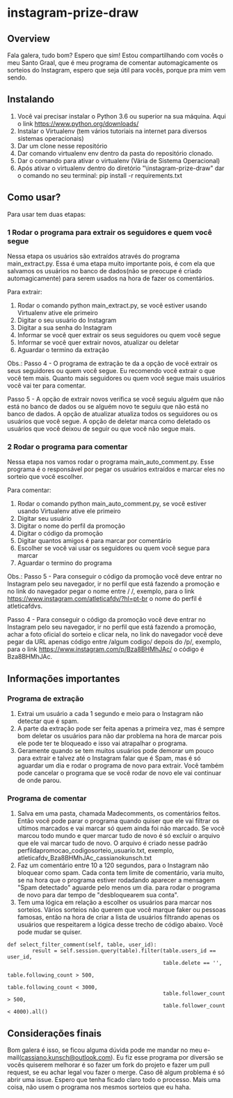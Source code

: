 # instagram-prize-draw

## Overview
Fala galera, tudo bom? Espero que sim! Estou compartilhando com vocês o meu Santo Graal, 
que é meu programa de comentar automagicamente os sorteios do Instagram, espero que seja
útil para vocês, porque pra mim vem sendo.

## Instalando
1. Você vai precisar instalar o Python 3.6 ou superior na sua máquina. Aqui o link https://www.python.org/downloads/
2. Instalar o Virtualenv (tem vários tutoriais na internet para diversos sistemas operacionais)
3. Dar um clone nesse repositório
4. Dar comando virtualenv env dentro da pasta do repositório clonado.
6. Dar o comando para ativar o virtualenv (Vária de Sistema Operacional)
5. Após ativar o virtualenv dentro do diretório "\instagram-prize-draw" dar o comando no seu terminal: pip install -r requirements.txt

## Como usar?

Para usar tem duas etapas:
### 1 Rodar o programa para extrair os seguidores e quem você segue

Nessa etapa os usuários são extraídos através do programa main_extract.py. Essa é uma etapa muito importante pois, é com 
ela que salvamos os usuários no banco de dados(não se preocupe é criado automagicamente) para serem usados na hora de fazer
os comentários.

Para extrair:
1. Rodar o comando python main_extract.py, se você estiver usando Virtualenv ative ele primeiro
2. Digitar o seu usuário do Instagram
3. Digitar a sua senha do Instagram
4. Informar se você quer extrair os seus seguidores ou quem você segue
5. Informar se você quer extrair novos, atualizar ou deletar
6. Aguardar o termino da extração

Obs.:
Passo 4 - O programa de extração te da a opção de você extrair os seus seguidores ou quem você segue. Eu recomendo você extrair o que você tem mais. Quanto mais seguidores ou quem você segue mais usuários você vai ter para comentar.

Passo 5 - A opção de extrair novos verifica se você seguiu alguém que não está no banco de dados ou se alguém novo
te seguiu que não está no banco de dados. A opção de atualizar atualiza todos os seguidores ou os usuários que você segue.
A opção de deletar marca como deletado os usuários que você deixou de seguir ou que vocẽ não segue mais.

### 2 Rodar o programa para comentar

Nessa etapa nos vamos rodar o programa main_auto_comment.py. Esse programa é o responsável por pegar os usuários extraídos e marcar eles no
sorteio que você escolher.

Para comentar:

1. Rodar o comando python main_auto_comment.py, se você estiver usando Virtualenv ative ele primeiro
2. Digitar seu usuário
3. Digitar o nome do perfil da promoção
4. Digitar o código da promoção
5. Digitar quantos amigos é para marcar por comentário
6. Escolher se você vai usar os seguidores ou quem você segue para marcar
7. Aguardar o termino do programa

Obs.:
Passo 5 - Para conseguir o código da promoção você deve entrar no Instagram pelo seu navegador, ir no perfil que está fazendo a promoção e no link do navegador pegar o nome entre / /, exemplo, para o link https://www.instagram.com/atleticafdv/?hl=pt-br o nome do perfil é atleticafdvs.

Passo 4 - Para conseguir o código da promoção você deve entrar no Instagram pelo seu navegador, ir no perfil que está fazendo a promoção, achar a foto oficial do sorteio e clicar nela, no link do navegador você deve pegar da URL apenas código entre /algum codigo/ depois do /p/, exemplo, para o link https://www.instagram.com/p/Bza8BHMhJAc/ o código é Bza8BHMhJAc.

## Informações importantes

### Programa de extração
1. Extrai um usuário a cada 1 segundo e meio para o Instagram não detectar que é spam.
2. A parte da extração pode ser feita apenas a primeira vez, mas é sempre bom deletar os usuários para não dar problema na hora de marcar pois ele pode ter te bloqueado e isso vai atrapalhar o programa.
3. Geramente quando se tem muitos usuários pode demorar um pouco para extrair e talvez até o Instagram falar que é Spam, mas é só aguardar um dia e rodar o programa de novo para extrair. Você também pode cancelar o programa que se você rodar de novo ele vai continuar de onde parou.

### Programa de comentar
1. Salva em uma pasta, chamada Madecomments, os comentários feitos. Então você pode parar o programa quando quiser que ele vai filtrar os ultimos marcados e vai marcar só quem ainda foi não marcado. Se vocẽ marcou todo mundo e quer marcar tudo de novo é só excluir o arquivo que ele vai marcar tudo de novo. O arquivo é criado nesse padrão perfildapromocao_codigosorteio_usuario.txt, exemplo, atleticafdv_Bza8BHMhJAc_cassianokunsch.txt
2. Faz um comentário entre 10 a 120 segundos, para o Instagram não bloquear como spam. Cada conta tem limite de comentário, varia muito, se na hora que o programa estiver rodadando aparecer a mensagem "Spam detectado" aguarde pelo menos um dia.
para rodar o programa de novo para dar tempo de "desbloquearem sua conta".
3. Tem uma lógica em relação a escolher os usuários para marcar nos sorteios. Vários sorteios
não querem que você marque faker ou pessoas famosas, então na hora de criar a lista de usuários filtrando 
apenas os usuários que respeitarem a lógica desse trecho de código abaixo. Você pode mudar se quiser.

```
def select_filter_comment(self, table, user_id):
        result = self.session.query(table).filter(table.users_id == user_id,
                                                  table.delete == '',
                                                  table.following_count > 500,
                                                  table.following_count < 3000,
                                                  table.follower_count > 500,
                                                  table.follower_count < 4000).all()
```


## Considerações finais

Bom galera é isso, se ficou alguma dúvida pode me mandar no meu e-mail(cassiano.kunsch@outlook.com). Eu fiz esse programa por diversão se vocês quiserem melhorar é so fazer um fork do projeto e fazer um pull request, se eu achar legal vou fazer o merge. Caso dê algum problema é só abrir uma issue. Espero que tenha ficado claro todo o processo. Mais uma coisa, não usem o programa nos mesmos sorteios que eu haha.
